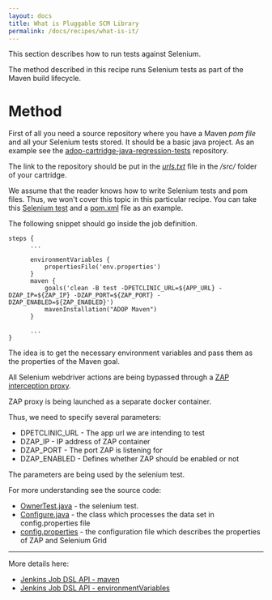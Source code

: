 ```yaml
---
layout: docs
title: What is Pluggable SCM Library
permalink: /docs/recipes/what-is-it/
---
```


This section describes how to run tests against Selenium.

The method described in this recipe runs Selenium tests as part of the Maven build lifecycle.

# Method


First of all you need a source repository where you have a Maven _pom file_ and all your Selenium tests stored. It should be a basic java project. As an example see the [adop-cartridge-java-regression-tests](https://github.com/Accenture/adop-cartridge-java-regression-tests) repository. 
  
The link to the repository should be put in the _[urls.txt](https://github.com/Accenture/adop-cartridge-java/blob/master/src/urls.txt)_ file in the _/src/_ folder of your cartridge.
  
We assume that the reader knows how to write Selenium tests and pom files. Thus, we won't cover this topic in this particular recipe. You can take this [Selenium test](https://github.com/Accenture/adop-cartridge-java-regression-tests/blob/master/src/test/java/springpetclinic_selenium/selenium/OwnerTest.java) and a [pom.xml](https://github.com/Accenture/adop-cartridge-java-regression-tests/blob/master/pom.xml) file as an example.

The following snippet should go inside the job definition.

```
steps {
      ...
      
      environmentVariables {
          propertiesFile('env.properties')
      }
      maven {
          goals('clean -B test -DPETCLINIC_URL=${APP_URL} -DZAP_IP=${ZAP_IP} -DZAP_PORT=${ZAP_PORT} -DZAP_ENABLED=${ZAP_ENABLED}')
          mavenInstallation("ADOP Maven")
      }
      
      ...
}
```

The idea is to get the necessary environment variables and pass them as the properties of the Maven goal. 

All Selenium webdriver actions are being bypassed through a [ZAP interception proxy](https://www.owasp.org/index.php/OWASP_Zed_Attack_Proxy_Project).

ZAP proxy is being launched as a separate docker container.

Thus, we need to specify several parameters:

* DPETCLINIC_URL - The app url we are intending to test
* DZAP_IP - IP address of ZAP container
* DZAP_PORT - The port ZAP is listening for
* DZAP_ENABLED - Defines whether ZAP should be enabled or not

The parameters are being used by the selenium test. 

For more understanding see the source code: 

- [OwnerTest.java](https://github.com/Accenture/adop-cartridge-java-regression-tests/blob/master/src/test/java/springpetclinic_selenium/selenium/OwnerTest.java) - the selenium test.
- [Configure.java](https://github.com/Accenture/adop-cartridge-java-regression-tests/blob/master/src/main/java/springpetclinic_selenium/utils/Configure.java) - the class which processes the data set in config.properties file
- [config.properties](https://github.com/Accenture/adop-cartridge-java-regression-tests/tree/master/src/main/resources) - the configuration file which describes the properties of ZAP and Selenium Grid

---

More details here:

- [Jenkins Job DSL API - maven](https://jenkinsci.github.io/job-dsl-plugin/#method/javaposse.jobdsl.dsl.helpers.step.StepContext.maven)
- [Jenkins Job DSL API - environmentVariables](https://jenkinsci.github.io/job-dsl-plugin/#method/javaposse.jobdsl.dsl.jobs.FreeStyleJob.environmentVariables)
